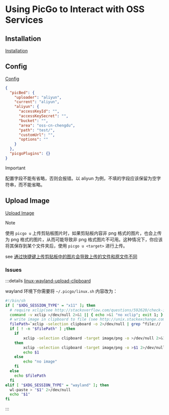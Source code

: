# Using PicGo to Interact with OSS Services

## Installation

[Installation](https://picgo.github.io/PicGo-Core-Doc/zh/guide/getting-started.html)

## Config

[Config](https://picgo.github.io/PicGo-Core-Doc/zh/guide/config.html)

```json
{
  "picBed": {
    "uploader": "aliyun",
    "current": "aliyun",
    "aliyun": {
      "accessKeyId": "",
      "accessKeySecret": "",
      "bucket": "",
      "area": "oss-cn-chengdu",
      "path": "test/",
      "customUrl": "",
      "options": ""
    }
  },
  "picgoPlugins": {}
}
```

> [!IMPORTANT]
> 配置字段不能有省略，否则会报错。以 aliyun 为例，不填的字段应该保留为空字符串，而不能省略。

## Upload Image

[Upload Image](https://picgo.github.io/PicGo-Core-Doc/zh/guide/commands.html#upload-u)

> [!NOTE]
> 使用 `picgo u` 上传剪贴板图片时，如果剪贴板内容非 png 格式的图片，也会上传为 png 格式的图片，从而可能导致非 png 格式图片不可用。这种情况下，你应该将其保存到某个文件夹后，使用 `picgo u <target>` 进行上传。 
> 
> see [通过快捷键上传剪贴板中的图片会导致上传的文件和原文件不同](https://github.com/Molunerfinn/PicGo/issues/99)

### Issues

:::details [linux-wayland-upload-clipboard](https://github.com/PicGo/PicGo-Core/pull/167/files)

wayland 环境下你需要将 `~/.picgo/linux.sh` 内容改为：

```sh
#!/bin/sh
if [ "$XDG_SESSION_TYPE" = "x11" ]; then
  # require xclip(see http://stackoverflow.com/questions/592620/check-if-a-program-exists-from-a-bash-script/677212#677212)
  command -v xclip >/dev/null 2>&1 || { echo >&1 "no xclip"; exit 1; }
  # write image in clipboard to file (see http://unix.stackexchange.com/questions/145131/copy-image-from-clipboard-to-file)
  filePath=`xclip -selection clipboard -o 2>/dev/null | grep ^file:// | cut -c8-`
  if [ ! -n "$filePath" ] ;then
    if
        xclip -selection clipboard -target image/png -o >/dev/null 2>&1
    then
        xclip -selection clipboard -target image/png -o >$1 2>/dev/null
        echo $1
    else
        echo "no image"
    fi
  else
    echo $filePath
  fi
elif [ "$XDG_SESSION_TYPE" = "wayland" ]; then
  wl-paste > "$1" 2>/dev/null
  echo "$1"
fi
```
:::
